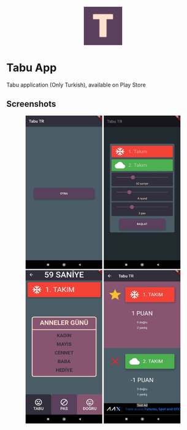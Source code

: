 <p align="center">
  <img src="logo.png" height="100em" width="100em"/>
</p>

# Tabu App

Tabu application (Only Turkish), available on Play Store

## Screenshots

<p align="center">
  <img src="mainsc.jpeg" height="400em" width="200em"/>
  <img src="settingssc.jpeg" height="400em" width="200em"/>
  <img src="playsc.jpeg" height="400em" width="200em"/>
  <img src="resultsc.jpeg" height="400em" width="200em"/>
</p>
